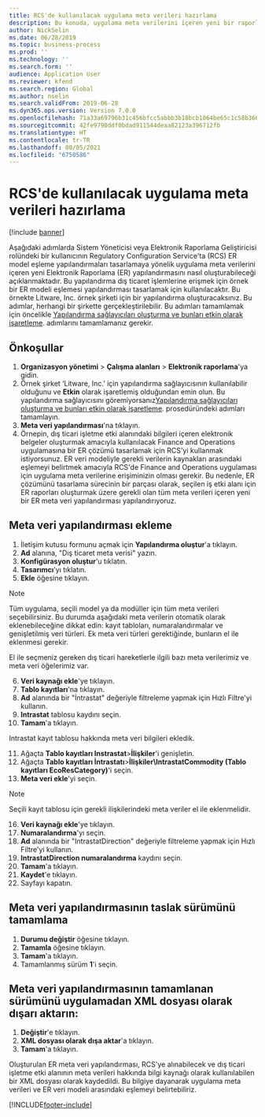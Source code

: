 ```yaml
---
title: RCS'de kullanılacak uygulama meta verileri hazırlama
description: Bu konuda, uygulama meta verilerini içeren yeni bir raporlama yapılandırmasının nasıl oluşturulacağı açıklanmaktadır.
author: NickSelin
ms.date: 06/28/2019
ms.topic: business-process
ms.prod: ''
ms.technology: ''
ms.search.form: ''
audience: Application User
ms.reviewer: kfend
ms.search.region: Global
ms.author: nselin
ms.search.validFrom: 2019-06-28
ms.dyn365.ops.version: Version 7.0.0
ms.openlocfilehash: 71a33a69796b31c456bfcc5abbb3b18bcb1064be65c1c58b36656a9cebfbf47d
ms.sourcegitcommit: 42fe9790ddf0bdad911544deaa82123a396712fb
ms.translationtype: HT
ms.contentlocale: tr-TR
ms.lasthandoff: 08/05/2021
ms.locfileid: "6750586"
---
```

# <a name="prepare-application-metadata-to-be-used-in-rcs"></a>RCS'de kullanılacak uygulama meta verileri hazırlama
[!include [banner](../../includes/banner.md)]

Aşağıdaki adımlarda Sistem Yöneticisi veya Elektronik Raporlama Geliştiricisi rolündeki bir kullanıcının Regulatory Configuration Service'ta (RCS) ER model eşleme yapılandırmaları tasarlamaya yönelik uygulama meta verilerini içeren yeni Elektronik Raporlama (ER) yapılandırmasını nasıl oluşturabileceği açıklanmaktadır. Bu yapılandırma dış ticaret işlemlerine erişmek için örnek bir ER modeli eşlemesi yapılandırması tasarlamak için kullanılacaktır. Bu örnekte Litware, Inc. örnek şirketi için bir yapılandırma oluşturacaksınız. Bu adımlar, herhangi bir şirkette gerçekleştirilebilir. Bu adımları tamamlamak için öncelikle [Yapılandırma sağlayıcıları oluşturma ve bunları etkin olarak işaretleme](er-configuration-provider-mark-it-active-2016-11.md). adımlarını tamamlamanız gerekir.

## <a name="prerequisites"></a>Önkoşullar
1.    **Organizasyon yönetimi** > **Çalışma alanları** > **Elektronik raporlama**'ya gidin. 
2.    Örnek şirket ‘Litware, Inc.’ için yapılandırma sağlayıcısının kullanılabilir olduğunu ve **Etkin** olarak işaretlemiş olduğundan emin olun. Bu yapılandırma sağlayıcısını göremiyorsanız[Yapılandırma sağlayıcıları oluşturma ve bunları etkin olarak işaretleme](er-configuration-provider-mark-it-active-2016-11.md). prosedüründeki adımları tamamlayın. 
3.    **Meta veri yapılandırması**'na tıklayın. 
4.    Örnepin, dış ticari işletme etki alanındaki bilgileri içeren elektronik belgeler oluşturmak amacıyla kullanılacak Finance and Operations uygulamasına bir ER çözümü tasarlamak için RCS'yi kullanmak istiyorsunuz. ER veri modeliyle gerekli verilerin kaynakları arasındaki eşlemeyi belirtmek amacıyla RCS'de Finance and Operations uygulaması için uygulama meta verilerine erişiminizin olması gerekir. Bu nedenle, ER çözümünü tasarlama sürecinin bir parçası olarak, seçilen iş etki alanı için ER raporları oluşturmak üzere gerekli olan tüm meta verileri içeren yeni bir ER meta veri yapılandırması yapılandırıyoruz. 

## <a name="add-metadata-configuration"></a>Meta veri yapılandırması ekleme 
1.    İletişim kutusu formunu açmak için **Yapılandırma oluştur**'a tıklayın. 
2.    **Ad** alanına, "Dış ticaret meta verisi" yazın. 
3.    **Konfigürasyon oluştur**'u tıklatın. 
4.    **Tasarımcı**'yı tıklatın. 
5.    **Ekle** öğesine tıklayın. 
  
> [!NOTE]
> Tüm uygulama, seçili model ya da modüller için tüm meta verileri seçebilirsiniz. Bu durumda aşağıdaki meta verilerin otomatik olarak eklenebileceğine dikkat edin: kayıt tabloları, numaralandırmalar ve genişletilmiş veri türleri. Ek meta veri türleri gerektiğinde, bunların el ile eklenmesi gerekir. 
 
El ile seçmeniz gereken dış ticari hareketlerle ilgili bazı meta verilerimiz ve meta veri öğelerimiz var. 
  
6.    **Veri kaynağı ekle**'ye tıklayın. 
7.    **Tablo kayıtları**'na tıklayın. 
8.    **Ad** alanında bir "İntrastat" değeriyle filtreleme yapmak için Hızlı Filtre'yi kullanın. 
9.    **Intrastat** tablosu kaydını seçin. 
10.    **Tamam**'a tıklayın.
  
Intrastat kayıt tablosu hakkında meta veri bilgileri ekledik. 
  
11.    Ağaçta **Tablo kayıtları Instrastat**\>**İlişkiler**'i genişletin. 
12.    Ağaçta **Tablo kayıtları İntrastatı**\>**İlişkiler\IntrastatCommodity (Tablo kayıtları EcoResCategory)**'i seçin.     
13.    **Meta veri ekle**'yi seçin. 
  
> [!NOTE]
> Seçili kayıt tablosu için gerekli ilişkilerindeki meta veriler el ile eklenmelidir. 
  
16.    **Veri kaynağı ekle**'ye tıklayın. 
17.    **Numaralandırma**'yı seçin. 
18.    **Ad** alanında bir "IntrastatDirection" değeriyle filtreleme yapmak için Hızlı Filtre'yi kullanın. 
19.    **IntrastatDirection numaralandırma** kaydını seçin. 
20.    **Tamam**'a tıklayın. 
21.    **Kaydet**'e tıklayın.  
22.    Sayfayı kapatın. 
  
## <a name="complete-the-draft-version-of-metadata-configuration"></a>Meta veri yapılandırmasının taslak sürümünü tamamlama
1.    **Durumu değiştir** öğesine tıklayın. 
2.    **Tamamla** öğesine tıklayın. 
3.    **Tamam**'a tıklayın. 
4.    Tamamlanmış sürüm **1**'i seçin. 
  
## <a name="export-the-completed-version-of-metadata-configuration-from-application-as-xml-file"></a>Meta veri yapılandırmasının tamamlanan sürümünü uygulamadan XML dosyası olarak dışarı aktarın:
1.    **Değiştir**'e tıklayın. 
2.    **XML dosyası olarak dışa aktar**'a tıklayın. 
3.    **Tamam**'a tıklayın. 
    
Oluşturulan ER meta veri yapılandırması, RCS'ye alınabilecek ve dış ticari işletme etki alanının meta verileri hakkında bilgi kaynağı olarak kullanılabilen bir XML dosyası olarak kaydedildi. Bu bilgiye dayanarak uygulama meta verileri ve ER veri modeli arasındaki eşlemeyi belirtebiliriz.


[!INCLUDE[footer-include](../../../../includes/footer-banner.md)]